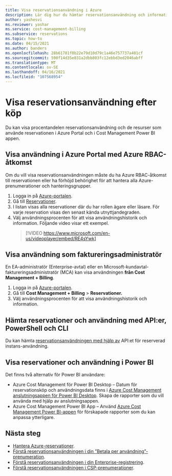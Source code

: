 ```yaml
---
title: Visa reservationsanvändning i Azure
description: Lär dig hur du hämtar reservationsanvändning och information.
author: yashesvi
ms.reviewer: yashar
ms.service: cost-management-billing
ms.subservice: reservations
ms.topic: how-to
ms.date: 04/15/2021
ms.author: banders
ms.openlocfilehash: 28b61781f0b22e79d10d79c1a46e757737a401cf
ms.sourcegitcommit: 590f14d35e831a2dbb803fc12ebbd3ed2046abff
ms.translationtype: MT
ms.contentlocale: sv-SE
ms.lasthandoff: 04/16/2021
ms.locfileid: "107568954"
---
```

# <a name="view-reservation-utilization-after-purchase"></a>Visa reservationsanvändning efter köp

Du kan visa procentandelen reservationsanvändning och de resurser som använde reservationen i Azure Portal och i Cost Management Power BI appen.

## <a name="view-utilization-in-the-azure-portal-with-azure-rbac-access"></a>Visa användning i Azure Portal med Azure RBAC-åtkomst

Om du vill visa reservationsanvändningen måste du ha Azure RBAC-åtkomst till reservationen eller ha förhöjd behörighet för att hantera alla Azure-prenumerationer och hanteringsgrupper.

1. Logga in på [Azure-portalen](https://portal.azure.com).
1. Gå till [Reservationer](https://portal.azure.com/#blade/Microsoft_Azure_Reservations/ReservationsBrowseBlade).
1. I listan visas alla reservationer där du har rollen ägare eller läsare. För varje reservation visas den senast kända utnyttjandegraden.
1. Välj användningsprocenten för att visa användningshistorik och information. Följande video visar ett exempel.
   > [!VIDEO https://www.microsoft.com/en-us/videoplayer/embed/RE4sYwk] 

## <a name="view-utilization-as-billing-administrator"></a>Visa användning som faktureringsadministratör

En EA-administratör (Enterprise-avtal) eller en Microsoft-kundavtal-faktureringsadministratör (MCA) kan visa användningen **från Cost Management + Billing**.

1. Logga in på [Azure-portalen](https://portal.azure.com).
1. Gå till **Cost Management + Billing**  >  **Reservationer.**
1. Välj användningsprocenten för att visa användningshistorik och information.

## <a name="get-reservations-and-utilization-using-apis-powershell-and-cli"></a>Hämta reservationer och användning med API:er, PowerShell och CLI

Du kan hämta [reservationsanvändningen med hjälp av](/rest/api/billing/enterprise/billing-enterprise-api-reserved-instance-usage) API:et för reserverad instans-användning.

## <a name="see-reservations-and-utilization-in-power-bi"></a>Visa reservationer och användning i Power BI

Det finns två alternativ för Power BI användare:

- Azure Cost Management för Power BI Desktop – Datum för reservationsköp och användningsdata finns i [Azure Cost Management anslutningsappen för Power BI Desktop](/power-bi/desktop-connect-azure-cost-management). Skapa de rapporter som du vill använda med hjälp av anslutningsappen.
- Azure Cost Management Power BI App – Använd [Azure Cost Management Power BI-appen](https://appsource.microsoft.com/product/power-bi/costmanagement.azurecostmanagementapp) för förskapade rapporter som du kan anpassa ytterligare.

## <a name="next-steps"></a>Nästa steg

- [Hantera Azure-reservationer](manage-reserved-vm-instance.md).
- [Förstå reservationsanvändningen i din ”Betala per användning”-prenumeration](understand-reserved-instance-usage.md).
- [Förstå reservationsanvändningen i din Enterprise-registrering](understand-reserved-instance-usage-ea.md).
- [Förstå reservationsanvändningen i CSP-prenumerationer](/partner-center/azure-reservations).
